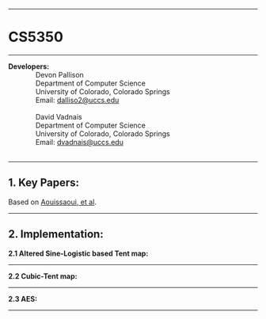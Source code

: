 ------------------------------------------------------------------------------------------------------------------------------------
# CS5350
------------------------------------------------------------------------------------------------------------------------------------
**Developers:** <br />
		 &nbsp;&nbsp;&nbsp;&nbsp;&nbsp;&nbsp;&nbsp;&nbsp;&nbsp;&nbsp;&nbsp;&nbsp;&nbsp;&nbsp;Devon Pallison<br />
		 &nbsp;&nbsp;&nbsp;&nbsp;&nbsp;&nbsp;&nbsp;&nbsp;&nbsp;&nbsp;&nbsp;&nbsp;&nbsp;&nbsp;Department of Computer Science <br />
		 &nbsp;&nbsp;&nbsp;&nbsp;&nbsp;&nbsp;&nbsp;&nbsp;&nbsp;&nbsp;&nbsp;&nbsp;&nbsp;&nbsp;University of Colorado, Colorado Springs <br />
		 &nbsp;&nbsp;&nbsp;&nbsp;&nbsp;&nbsp;&nbsp;&nbsp;&nbsp;&nbsp;&nbsp;&nbsp;&nbsp;&nbsp;Email: dalliso2@uccs.edu  <br /><br />
     &nbsp;&nbsp;&nbsp;&nbsp;&nbsp;&nbsp;&nbsp;&nbsp;&nbsp;&nbsp;&nbsp;&nbsp;&nbsp;&nbsp;David Vadnais<br />
		 &nbsp;&nbsp;&nbsp;&nbsp;&nbsp;&nbsp;&nbsp;&nbsp;&nbsp;&nbsp;&nbsp;&nbsp;&nbsp;&nbsp;Department of Computer Science <br />
		 &nbsp;&nbsp;&nbsp;&nbsp;&nbsp;&nbsp;&nbsp;&nbsp;&nbsp;&nbsp;&nbsp;&nbsp;&nbsp;&nbsp;University of Colorado, Colorado Springs <br />
		 &nbsp;&nbsp;&nbsp;&nbsp;&nbsp;&nbsp;&nbsp;&nbsp;&nbsp;&nbsp;&nbsp;&nbsp;&nbsp;&nbsp;Email: dvadnais@uccs.edu <br /><br />
     
--------------------------------------------------------------------	

**1.	Key Papers:**
-----------------------------------------------------------
Based on [Aouissaoui, et al](http://www.jocm.us/uploadfile/2021/1222/20211222032407398.pdf). 

--------------------------------------------------------------------	
**2.	Implementation:**
-----------------------------------------------------------
**2.1	Altered Sine-Logistic based Tent map:**


-----------------------------------------------------------
**2.2	Cubic-Tent map:**

-----------------------------------------------------------
**2.3	AES:**

-----------------------------------------------------------
